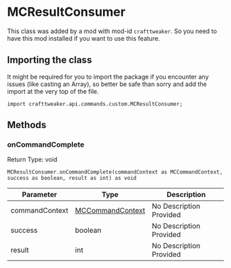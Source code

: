# MCResultConsumer

This class was added by a mod with mod-id `crafttweaker`. So you need to have this mod installed if you want to use this feature.

## Importing the class

It might be required for you to import the package if you encounter any issues (like casting an Array), so better be safe than sorry and add the import at the very top of the file.
```zenscript
import crafttweaker.api.commands.custom.MCResultConsumer;
```


## Methods

### onCommandComplete

Return Type: void

```zenscript
MCResultConsumer.onCommandComplete(commandContext as MCCommandContext, success as boolean, result as int) as void
```
| Parameter | Type | Description |
|-----------|------|-------------|
| commandContext | [MCCommandContext](/vanilla/api/commands/custom/MCCommandContext) | No Description Provided |
| success | boolean | No Description Provided |
| result | int | No Description Provided |

